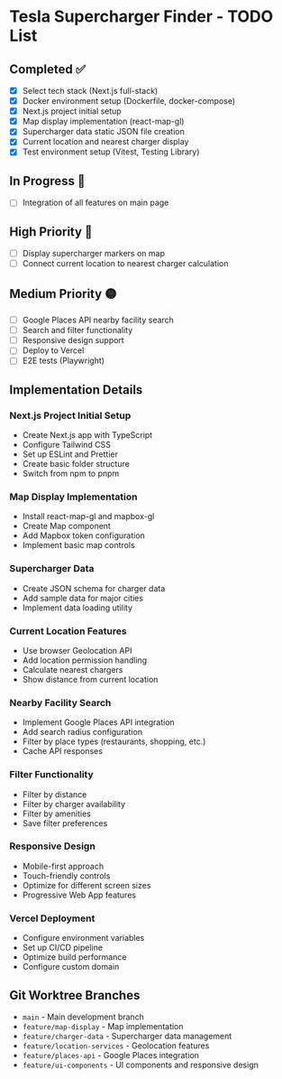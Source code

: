 # Tesla Supercharger Finder - TODO List

## Completed ✅

- [x] Select tech stack (Next.js full-stack)
- [x] Docker environment setup (Dockerfile, docker-compose)
- [x] Next.js project initial setup
- [x] Map display implementation (react-map-gl)
- [x] Supercharger data static JSON file creation
- [x] Current location and nearest charger display
- [x] Test environment setup (Vitest, Testing Library)

## In Progress 🔄

- [ ] Integration of all features on main page

## High Priority 🔴

- [ ] Display supercharger markers on map
- [ ] Connect current location to nearest charger calculation

## Medium Priority 🟡

- [ ] Google Places API nearby facility search
- [ ] Search and filter functionality
- [ ] Responsive design support
- [ ] Deploy to Vercel
- [ ] E2E tests (Playwright)

## Implementation Details

### Next.js Project Initial Setup

- Create Next.js app with TypeScript
- Configure Tailwind CSS
- Set up ESLint and Prettier
- Create basic folder structure
- Switch from npm to pnpm

### Map Display Implementation

- Install react-map-gl and mapbox-gl
- Create Map component
- Add Mapbox token configuration
- Implement basic map controls

### Supercharger Data

- Create JSON schema for charger data
- Add sample data for major cities
- Implement data loading utility

### Current Location Features

- Use browser Geolocation API
- Add location permission handling
- Calculate nearest chargers
- Show distance from current location

### Nearby Facility Search

- Implement Google Places API integration
- Add search radius configuration
- Filter by place types (restaurants, shopping, etc.)
- Cache API responses

### Filter Functionality

- Filter by distance
- Filter by charger availability
- Filter by amenities
- Save filter preferences

### Responsive Design

- Mobile-first approach
- Touch-friendly controls
- Optimize for different screen sizes
- Progressive Web App features

### Vercel Deployment

- Configure environment variables
- Set up CI/CD pipeline
- Optimize build performance
- Configure custom domain

## Git Worktree Branches

- `main` - Main development branch
- `feature/map-display` - Map implementation
- `feature/charger-data` - Supercharger data management
- `feature/location-services` - Geolocation features
- `feature/places-api` - Google Places integration
- `feature/ui-components` - UI components and responsive design
